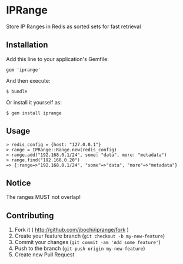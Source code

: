 # IPRange

Store IP Ranges in Redis as sorted sets for fast retrieval

## Installation

Add this line to your application's Gemfile:

    gem 'iprange'

And then execute:

    $ bundle

Or install it yourself as:

    $ gem install iprange

## Usage

    > redis_config = {host: "127.0.0.1"}
    > range = IPRange::Range.new(redis_config)
    > range.add("192.168.0.1/24", some: "data", more: "metadata")
    > range.find("192.168.0.20")
    => {:range=>"192.168.0.1/24", "some"=>"data", "more"=>"metadata"}

## Notice

The ranges MUST not overlap!

## Contributing

1. Fork it ( http://github.com/jbochi/iprange/fork )
2. Create your feature branch (`git checkout -b my-new-feature`)
3. Commit your changes (`git commit -am 'Add some feature'`)
4. Push to the branch (`git push origin my-new-feature`)
5. Create new Pull Request
